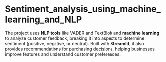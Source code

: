 # Sentiment_analysis_using_machine_learning_and_NLP
The project uses **NLP tools** like VADER and TextBlob and **machine learning** to analyze customer feedback, breaking it into aspects to determine sentiment (positive, negative, or neutral). Built with **Streamlit**, it also provides recommendations for purchasing decisions, helping businesses improve features and understand customer preferences.
